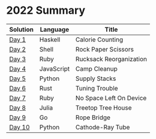 # 2022 Summary

| Solution                     | Language   | Title                   |
| ---------------------------- | ---------- | ----------------------- |
| [Day 1](../2022/day_01.hs)   | Haskell    | Calorie Counting        |
| [Day 2](../2022/day_02.sh)   | Shell      | Rock Paper Scissors     |
| [Day 3](../2022/day_03.rb)   | Ruby       | Rucksack Reorganization |
| [Day 4](../2022/day_04.js)   | JavaScript | Camp Cleanup            |
| [Day 5](../2022/day_05.py)   | Python     | Supply Stacks           |
| [Day 6](../2022/day_06.py)   | Rust       | Tuning Trouble          |
| [Day 7](../2022/day_07.rb)   | Ruby       | No Space Left On Device |
| [Day 8](../2022/day_08.jl)   | Julia      | Treetop Tree House      |
| [Day 9](../2022/day_09.go)   | Go         | Rope Bridge             |
| [Day 10](../2022/day_10.go)  | Python     | Cathode-Ray Tube        |
